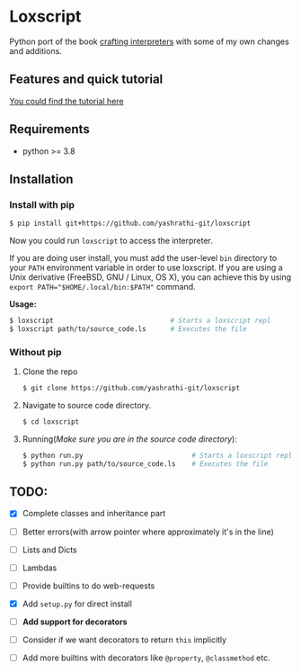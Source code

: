 # Loxscript
Python port of the book [crafting interpreters](http://craftinginterpreters.com/)
with some of my own changes and additions.

## Features and quick tutorial
[You could find the tutorial here](https://github.com/yashrathi-git/loxscript/blob/main/snippets.md)

## Requirements
* python >= 3.8

## Installation
### Install with pip

```sh
$ pip install git+https://github.com/yashrathi-git/loxscript
```
Now you could run `loxscript` to access the interpreter.

If you are doing user install, you must add the user-level `bin` directory to your `PATH` environment variable in order to use loxscript. If you are using a Unix derivative (FreeBSD, GNU / Linux, OS X), you can achieve this by using `export PATH="$HOME/.local/bin:$PATH"` command.

**Usage:**
```sh
$ loxscript                             # Starts a loxscript repl
$ loxscript path/to/source_code.ls      # Executes the file
```
### Without pip
1. Clone the repo
    ```sh
    $ git clone https://github.com/yashrathi-git/loxscript
    ```
2. Navigate to source code directory.
    ```sh
    $ cd loxscript
    ```
3. Running(*Make sure you are in the source code directory*):
    ```sh
    $ python run.py                           # Starts a loxscript repl
    $ python run.py path/to/source_code.ls    # Executes the file
    ```

## TODO:
- [x] Complete classes and inheritance part
- [ ] Better errors(with arrow pointer where approximately it's in the line)
- [ ] Lists and Dicts
- [ ] Lambdas
- [ ] Provide builtins to do web-requests
- [x] Add `setup.py` for direct install
- [ ] **Add support for decorators**
- [ ] Consider if we want decorators to return `this` implicitly
- [ ] Add more builtins with decorators like `@property`, `@classmethod` etc.


